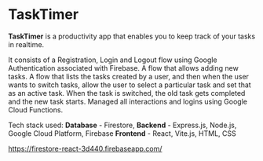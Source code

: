 # TaskTimer

**TaskTimer** is a productivity app that enables you to keep track of your tasks in realtime.

  It consists of a Registration, Login and Logout flow using Google Authentication associated with Firebase.
  A flow that allows adding new tasks.
  A flow that lists the tasks created by a user, and then when the user wants to switch tasks, allow the user to select a particular task and set that as an active task. 
  When the task is switched, the old task gets completed and the new task starts.
  Managed all interactions and logins using Google Cloud Functions.
  
  Tech stack used: **Database** - Firestore, **Backend** - Express.js, Node.js, Google Cloud Platform, Firebase **Frontend** - React, Vite.js, HTML, CSS

https://firestore-react-3d440.firebaseapp.com/
